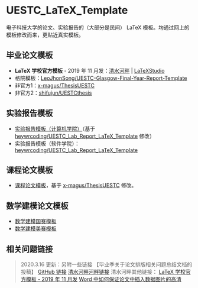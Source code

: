 # UESTC_LaTeX_Template

电子科技大学的论文、实验报告的（大部分是民间） LaTeX 模板。均通过网上的模板修改而来，更贴近真实模板。


## 毕业论文模板

* **LaTeX 学校官方模板** - 2019 年 11 月发：[清水河畔] | [LaTeXStudio]
* 格院模板：[LeoJhonSong/UESTC-Glasgow-Final-Year-Report-Template]
* 非官方1：[x-magus/ThesisUESTC]
* 非官方2：[shifujun/UESTCthesis]


[清水河畔]:http://bbs.uestc.edu.cn/forum.php?mod=viewthread&tid=1762158
[LaTeXStudio]:https://www.latexstudio.net/archives/51786.html
[x-magus/ThesisUESTC]:https://github.com/x-magus/ThesisUESTC
[shifujun/UESTCthesis]:https://github.com/shifujun/UESTCthesis
[LeoJhonSong/UESTC-Glasgow-Final-Year-Report-Template]:https://github.com/LeoJhonSong/UESTC-Glasgow-Final-Year-Report-Template

## 实验报告模板

* [实验报告模板（计算机学院）]（基于 [heywrcoding/UESTC_Lab_Report_LaTeX_Template] 修改）
* 实验报告模板（软件学院）：[heywrcoding/UESTC_Lab_Report_LaTeX_Template]

[实验报告模板（计算机学院）]:https://github.com/lyh543/UESTC_LaTeX_Template/tree/master/Lab_Report
[heywrcoding/UESTC_Lab_Report_LaTeX_Template]:https://github.com/heywrcoding/UESTC_Lab_Report_LaTeX_Template/

## 课程论文模板

* [课程论文模板]，基于 [x-magus/ThesisUESTC] 修改。 

[课程论文模板]:https://github.com/lyh543/UESTC_LaTeX_Template/tree/master/Course_Thesis

## 数学建模论文模板

* [数学建模国赛模板](https://github.com/latexstudio/CUMCMThesis)
* [数学建模美赛模板](https://github.com/latexstudio-org/mcmthesis)

## 相关问题链接

> 2020.3.16 更新：另附一些链接
> 【毕业季关于论文排版相关问题总结文档的投稿】
> [GitHub 链接](https://github.com/CuiaCuiSha/UseWordInThesis)
> [清水河畔河畔链接]()
> 清水河畔其他链接：
> [LaTeX 学校官方模板 - 2019 年 11 月发](http://bbs.uestc.edu.cn/forum.php?mod=viewthread&tid=1786231)
> [Word 中如何保证论文中插入数据图片的高清](http://bbs.uestc.edu.cn/forum.php?mod=viewthread&tid=1791554)

